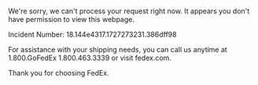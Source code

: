  	


 	

We're sorry, we can't process your request right now. It appears you don't have permission to view this webpage.


Incident Number: 18.144e4317.1727273231.386dff98





For assistance with your shipping needs, you can call us anytime at 1.800.GoFedEx 1.800.463.3339 or visit fedex.com.




Thank you for choosing FedEx.